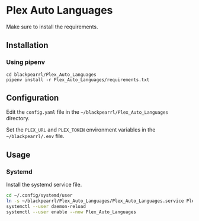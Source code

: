 # Plex Auto Languages

Make sure to install the requirements.

## Installation
### Using pipenv

```
cd blackpearrl/Plex_Auto_Languages
pipenv install -r Plex_Auto_Languages/requirements.txt
```

## Configuration

Edit the `config.yaml` file in the `~/blackpearrl/Plex_Auto_Languages` directory.

Set the `PLEX_URL` and `PLEX_TOKEN` environment variables in the `~/blackpearrl/.env` file.

## Usage

### Systemd

Install the systemd service file.

```bash
cd ~/.config/systemd/user
ln -s ~/blackpearrl/Plex_Auto_Languages/Plex_Auto_Languages.service Plex_Auto_Languages.service
systemctl --user daemon-reload
systemctl --user enable --now Plex_Auto_Languages
```
